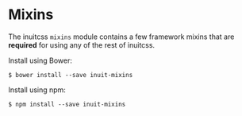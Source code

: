 # Mixins

The inuitcss `mixins` module contains a few framework mixins that are
**required** for using any of the rest of inuitcss.

Install using Bower:

    $ bower install --save inuit-mixins

Install using npm:

    $ npm install --save inuit-mixins
